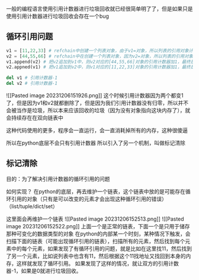 一般的编程语言使用引用计数器进行垃圾回收就已经很简单明了了，但是如果只是使用引用计数器进行垃圾回收会存在一个bug

## 循环引用问题

```python 
v1 = [11,22,33] # refchain中创建一个列表对象，由于v1=对象，所以列表的引用对象计数器为1
v2 = [44,55,66] # refchain中在创建一个列表对象，因为v2=对象，所以列表的引用对象计数器为1
v1.append(v2) # 把v2追加到v1中，则v2对应的[44,55,66]对象的引用计数器加1，最终是2
v2.appned(v1) # 把v1追加到v2中，则v1对应的[11,22,33]对象的引用计数器加1，最终是2

del v1 # 引用计数器-1
del v2 # 引用计数器-1
```
![[Pasted image 20231206151926.png]]
这个时候引用计数器因为两个都变1了，但是因为v1和v2就都删除了，但是因为我们引用计数器没有归零，所以并不会被当作是垃圾，所以本来应该回收的垃圾（因为没有对象指向这块内存了），就会持续存在在双向链表中

这种代码使用的更多，程序会一直运行，会一直消耗掉所有的内存，这种很傻逼

所以在python底层不会只有引用计数器
所以引入了另一个机制，叫做标记清除

## 标记清除

目的：为了解决引用计数器的循环引用的问题

如何实现？
在python的底层，再去维护一个链表，这个链表中放的是可能存在循环引用的对象（只有是可以改变的元素才会出现这种循环引用的错误）（list/tuple/dict/set）

这里面会再维护一个链表
![[Pasted image 20231206152513.png]]
![[Pasted image 20231206152522.png]]
上面一个是正常的链表，下面一个是只用于储存那种可变化的数据类型的对象
在python的内部某一个时刻，某种情况下触发，会扫描下面的链表（可能出现循环引用的链表），扫描所有的元素，然后找到每个元素中的每个元素，如果发现了有循环引用的问题，就是比如在这里找11，然后找到了另一个元素，比如说列表中也含有11，然后根据这个11找地址又找回到本身的内存，这样就发现了循环引用。
如果发现了这样的情况，就让双方的引用计数器-1，如果是0就进行垃圾回收。